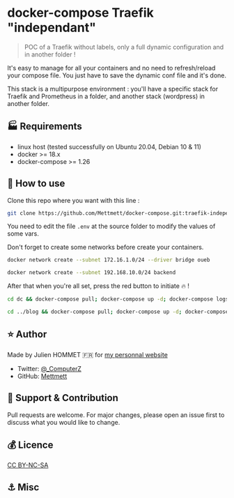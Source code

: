 # docker-compose Traefik "independant"

> POC of a Traefik without labels, only a full dynamic configuration and in another folder !

It's easy to manage for all your containers and no need to refresh/reload your compose file. You just have to save the dynamic conf file and it's done.

This stack is a multipurpose environment : you'll have a specific stack for Traefik and Prometheus in a folder, and another stack (wordpress) in another folder.

## :factory: Requirements

* linux host (tested successfully on Ubuntu 20.04, Debian 10 & 11)
* docker >= 18.x
* docker-compose >= 1.26

## :rocket: How to use

Clone this repo where you want with this line :

```bash
git clone https://github.com/Mettmett/docker-compose.git:traefik-independant
```

You need to edit the file `.env` at the source folder to modify the values of some vars.

Don't forget to create some networks before create your containers.

```bash
docker network create --subnet 172.16.1.0/24 --driver bridge oueb

docker network create --subnet 192.168.10.0/24 backend
```

After that when you're all set, press the red button to initiate :fire: !

```bash
cd dc && docker-compose pull; docker-compose up -d; docker-compose logs -f

cd ../blog && docker-compose pull; docker-compose up -d; docker-compose logs -f
```

## :star: Author

Made by Julien HOMMET :fr: for [my personnal website](https://j.hommet.net)

* Twitter: [@_ComputerZ](https://twitter.com/_ComputerZ)
* GitHub: [Mettmett](https://github.com/Mettmett)

## :wrench: Support & Contribution

Pull requests are welcome. For major changes, please open an issue first to discuss what you would like to change.

## :moneybag: Licence

[CC BY-NC-SA](https://creativecommons.org/licenses/by-nc-sa/4.0)

## :anchor: Misc
